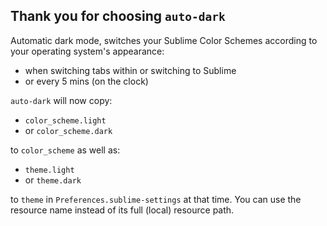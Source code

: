 Thank you for choosing `auto-dark`
----------------------------------

Automatic dark mode, switches your Sublime Color Schemes according to your
operating system's appearance:

* when switching tabs within or switching to Sublime
* or every 5 mins (on the clock)

`auto-dark` will now copy:

* `color_scheme.light`
* or `color_scheme.dark`

to `color_scheme` as well as:

* `theme.light`
* or `theme.dark`

to `theme` in `Preferences.sublime-settings` at that time.
You can use the resource name instead of its full (local) resource path.
